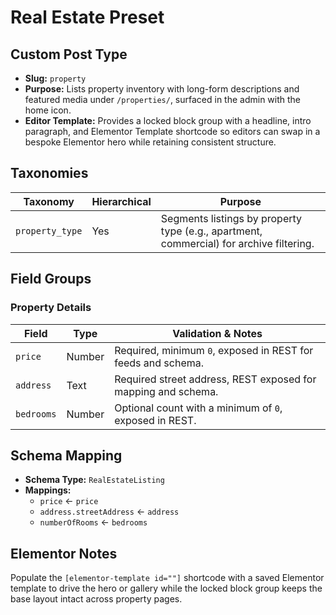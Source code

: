 # Real Estate Preset

## Custom Post Type

- **Slug:** `property`
- **Purpose:** Lists property inventory with long-form descriptions and featured media under `/properties/`, surfaced in the admin with the home icon.
- **Editor Template:** Provides a locked block group with a headline, intro paragraph, and Elementor Template shortcode so editors can swap in a bespoke Elementor hero while retaining consistent structure.

## Taxonomies

| Taxonomy | Hierarchical | Purpose |
| --- | --- | --- |
| `property_type` | Yes | Segments listings by property type (e.g., apartment, commercial) for archive filtering. |

## Field Groups

### Property Details

| Field | Type | Validation & Notes |
| --- | --- | --- |
| `price` | Number | Required, minimum `0`, exposed in REST for feeds and schema. |
| `address` | Text | Required street address, REST exposed for mapping and schema. |
| `bedrooms` | Number | Optional count with a minimum of `0`, exposed in REST. |

## Schema Mapping

- **Schema Type:** `RealEstateListing`
- **Mappings:**
  - `price` ← `price`
  - `address.streetAddress` ← `address`
  - `numberOfRooms` ← `bedrooms`

## Elementor Notes

Populate the `[elementor-template id=""]` shortcode with a saved Elementor template to drive the hero or gallery while the locked block group keeps the base layout intact across property pages.
